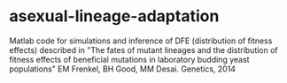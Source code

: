 # asexual-lineage-adaptation
Matlab code for simulations and inference of DFE (distribution of fitness effects) described in "The fates of mutant lineages and the distribution of fitness effects of beneficial mutations in laboratory budding yeast populations" EM Frenkel, BH Good, MM Desai. Genetics, 2014
